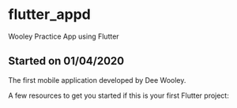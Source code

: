 # flutter_appd

Wooley Practice App using Flutter

## Started on 01/04/2020

The first mobile application developed by Dee Wooley.

A few resources to get you started if this is your first Flutter project:

